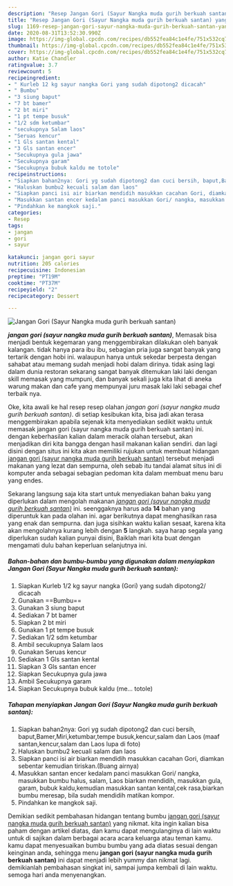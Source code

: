 ```yaml
---
description: "Resep Jangan Gori (Sayur Nangka muda gurih berkuah santan) yang mudah"
title: "Resep Jangan Gori (Sayur Nangka muda gurih berkuah santan) yang mudah"
slug: 1169-resep-jangan-gori-sayur-nangka-muda-gurih-berkuah-santan-yang-mudah
date: 2020-08-31T13:52:30.990Z
image: https://img-global.cpcdn.com/recipes/db552fea84c1e4fe/751x532cq70/jangan-gori-sayur-nangka-muda-gurih-berkuah-santan-foto-resep-utama.jpg
thumbnail: https://img-global.cpcdn.com/recipes/db552fea84c1e4fe/751x532cq70/jangan-gori-sayur-nangka-muda-gurih-berkuah-santan-foto-resep-utama.jpg
cover: https://img-global.cpcdn.com/recipes/db552fea84c1e4fe/751x532cq70/jangan-gori-sayur-nangka-muda-gurih-berkuah-santan-foto-resep-utama.jpg
author: Katie Chandler
ratingvalue: 3.7
reviewcount: 5
recipeingredient:
- " Kurleb 12 kg sayur nangka Gori yang sudah dipotong2 dicacah"
- " Bumbu"
- "3 siung baput"
- "7 bt bamer"
- "2 bt miri"
- "1 pt tempe busuk"
- "1/2 sdm ketumbar"
- "secukupnya Salam laos"
- "Seruas kencur"
- "1 Gls santan kental"
- "3 Gls santan encer"
- "Secukupnya gula jawa"
- "Secukupnya garam"
- "Secukupnya bubuk kaldu me totole"
recipeinstructions:
- "Siapkan bahan2nya: Gori yg sudah dipotong2 dan cuci bersih, baput,Bamer,Miri,ketumbar,tempe busuk,kencur,salam dan Laos (maaf santan,kencur,salam dan Laos lupa di foto)"
- "Haluskan bumbu2 kecuali salam dan laos"
- "Siapkan panci isi air biarkan mendidih masukkan cacahan Gori, diamkan sebentar kemudian tiriskan.(Buang airnya)"
- "Masukkan santan encer kedalam panci masukkan Gori/ nangka, masukkan bumbu halus, salam, Laos biarkan mendidih, masukkan gula, garam, bubuk kaldu,kemudian masukkan santan kental,cek rasa,biarkan bumbu meresap, bila sudah mendidih matikan kompor."
- "Pindahkan ke mangkok saji."
categories:
- Resep
tags:
- jangan
- gori
- sayur

katakunci: jangan gori sayur 
nutrition: 205 calories
recipecuisine: Indonesian
preptime: "PT19M"
cooktime: "PT37M"
recipeyield: "2"
recipecategory: Dessert

---
```



![Jangan Gori (Sayur Nangka muda gurih berkuah santan)](https://img-global.cpcdn.com/recipes/db552fea84c1e4fe/751x532cq70/jangan-gori-sayur-nangka-muda-gurih-berkuah-santan-foto-resep-utama.jpg)

<b><i>jangan gori (sayur nangka muda gurih berkuah santan)</i></b>, Memasak bisa menjadi bentuk kegemaran yang menggembirakan dilakukan oleh banyak kalangan. tidak hanya para ibu ibu, sebagian pria juga sangat banyak yang tertarik dengan hobi ini. walaupun hanya untuk sekedar berpesta dengan sahabat atau memang sudah menjadi hobi dalam dirinya. tidak asing lagi dalam dunia restoran sekarang sangat banyak ditemukan laki laki dengan skill memasak yang mumpuni, dan banyak sekali juga kita lihat di aneka warung makan dan cafe yang mempunyai juru masak laki laki sebagai chef terbaik nya.

Oke, kita awali ke hal resep resep olahan <i>jangan gori (sayur nangka muda gurih berkuah santan)</i>. di setiap kesibukan kita, bisa jadi akan terasa menggembirakan apabila sejenak kita menyediakan sedikit waktu untuk memasak jangan gori (sayur nangka muda gurih berkuah santan) ini. dengan keberhasilan kalian dalam meracik olahan tersebut, akan menjadikan diri kita bangga dengan hasil makanan kalian sendiri. dan lagi disini dengan situs ini kita akan memiliki rujukan untuk membuat hidangan <u>jangan gori (sayur nangka muda gurih berkuah santan)</u> tersebut menjadi makanan yang lezat dan sempurna, oleh sebab itu tandai alamat situs ini di komputer anda sebagai sebagian pedoman kita dalam membuat menu baru yang endes.




Sekarang langsung saja kita start untuk menyediakan bahan baku yang diperlukan dalam mengolah makanan <u><i>jangan gori (sayur nangka muda gurih berkuah santan)</i></u> ini. seenggaknya harus ada <b>14</b> bahan yang diperuntuk kan pada olahan ini. agar berikutnya dapat menghasilkan rasa yang enak dan sempurna. dan juga sisihkan waktu kalian sesaat, karena kita akan mengolahnya kurang lebih dengan <b>5</b> langkah. saya harap segala yang diperlukan sudah kalian punyai disini, Baiklah mari kita buat dengan mengamati dulu bahan keperluan selanjutnya ini.

<!--inarticleads1-->

##### Bahan-bahan dan bumbu-bumbu yang digunakan dalam menyiapkan Jangan Gori (Sayur Nangka muda gurih berkuah santan):

1. Siapkan  Kurleb 1/2 kg sayur nangka (Gori) yang sudah dipotong2/ dicacah
1. Gunakan  ==Bumbu==
1. Gunakan 3 siung baput
1. Sediakan 7 bt bamer
1. Siapkan 2 bt miri
1. Gunakan 1 pt tempe busuk
1. Sediakan 1/2 sdm ketumbar
1. Ambil secukupnya Salam laos
1. Gunakan Seruas kencur
1. Sediakan 1 Gls santan kental
1. Siapkan 3 Gls santan encer
1. Siapkan Secukupnya gula jawa
1. Ambil Secukupnya garam
1. Siapkan Secukupnya bubuk kaldu (me... totole)




<!--inarticleads2-->

##### Tahapan menyiapkan Jangan Gori (Sayur Nangka muda gurih berkuah santan):

1. Siapkan bahan2nya: Gori yg sudah dipotong2 dan cuci bersih, baput,Bamer,Miri,ketumbar,tempe busuk,kencur,salam dan Laos (maaf santan,kencur,salam dan Laos lupa di foto)
1. Haluskan bumbu2 kecuali salam dan laos
1. Siapkan panci isi air biarkan mendidih masukkan cacahan Gori, diamkan sebentar kemudian tiriskan.(Buang airnya)
1. Masukkan santan encer kedalam panci masukkan Gori/ nangka, masukkan bumbu halus, salam, Laos biarkan mendidih, masukkan gula, garam, bubuk kaldu,kemudian masukkan santan kental,cek rasa,biarkan bumbu meresap, bila sudah mendidih matikan kompor.
1. Pindahkan ke mangkok saji.




Demikian sedikit pembahasan hidangan tentang bumbu <u>jangan gori (sayur nangka muda gurih berkuah santan)</u> yang nikmat. kita ingin kalian bisa paham dengan artikel diatas, dan kamu dapat mengulanginya di lain waktu untuk di sajikan dalam berbagai acara acara keluarga atau teman kamu. kamu dapat menyesuaikan bumbu bumbu yang ada diatas sesuai dengan keinginan anda, sehingga menu <b>jangan gori (sayur nangka muda gurih berkuah santan)</b> ini dapat menjadi lebih yummy dan nikmat lagi. demikianlah pembahasan singkat ini, sampai jumpa kembali di lain waktu. semoga hari anda menyenangkan.
